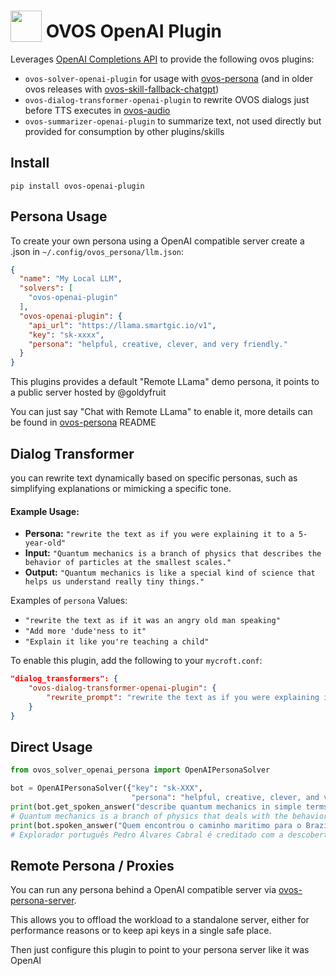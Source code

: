 # <img src='https://raw.githack.com/FortAwesome/Font-Awesome/master/svgs/solid/robot.svg' card_color='#40DBB0' width='50' height='50' style='vertical-align:bottom'/> OVOS OpenAI Plugin

Leverages [OpenAI Completions API](https://platform.openai.com/docs/api-reference/completions/create) to provide the following ovos plugins: 
- `ovos-solver-openai-plugin` for usage with [ovos-persona](https://github.com/OpenVoiceOS/ovos-persona) (and in older ovos releases with [ovos-skill-fallback-chatgpt]())
- `ovos-dialog-transformer-openai-plugin` to rewrite OVOS dialogs just before TTS executes in [ovos-audio](https://github.com/OpenVoiceOS/ovos-audio)
- `ovos-summarizer-openai-plugin` to summarize text, not used directly but provided for consumption by other plugins/skills

## Install

`pip install ovos-openai-plugin`

## Persona Usage

To create your own persona using a OpenAI compatible server create a .json in `~/.config/ovos_persona/llm.json`:  
```json
{
  "name": "My Local LLM",
  "solvers": [
    "ovos-openai-plugin"
  ],
  "ovos-openai-plugin": {
    "api_url": "https://llama.smartgic.io/v1",
    "key": "sk-xxxx",
    "persona": "helpful, creative, clever, and very friendly."
  }
}
```

This plugins provides a default "Remote LLama" demo persona, it points to a public server hosted by @goldyfruit

You can just say "Chat with Remote LLama" to enable it, more details can be found in [ovos-persona](https://github.com/OpenVoiceOS/ovos-persona) README

## Dialog Transformer

you can rewrite text dynamically based on specific personas, such as simplifying explanations or mimicking a specific tone.  

#### Example Usage:
- **Persona:** `"rewrite the text as if you were explaining it to a 5-year-old"`  
- **Input:** `"Quantum mechanics is a branch of physics that describes the behavior of particles at the smallest scales."`  
- **Output:** `"Quantum mechanics is like a special kind of science that helps us understand really tiny things."`  

Examples of `persona` Values:
- `"rewrite the text as if it was an angry old man speaking"`  
- `"Add more 'dude'ness to it"`  
- `"Explain it like you're teaching a child"`  

To enable this plugin, add the following to your `mycroft.conf`:  

```json
"dialog_transformers": {
    "ovos-dialog-transformer-openai-plugin": {
        "rewrite_prompt": "rewrite the text as if you were explaining it to a 5-year-old"
    }
}
```

## Direct Usage

```python
from ovos_solver_openai_persona import OpenAIPersonaSolver

bot = OpenAIPersonaSolver({"key": "sk-XXX",
                           "persona": "helpful, creative, clever, and very friendly"})
print(bot.get_spoken_answer("describe quantum mechanics in simple terms"))
# Quantum mechanics is a branch of physics that deals with the behavior of particles on a very small scale, such as atoms and subatomic particles. It explores the idea that particles can exist in multiple states at once and that their behavior is not predictable in the traditional sense.
print(bot.spoken_answer("Quem encontrou o caminho maritimo para o Brazil", lang="pt-pt"))
# Explorador português Pedro Álvares Cabral é creditado com a descoberta do Brasil em 1500

```

## Remote Persona / Proxies

You can run any persona behind a OpenAI compatible server via [ovos-persona-server](https://github.com/OpenVoiceOS/ovos-persona-server). 

This allows you to offload the workload to a standalone server, either for performance reasons or to keep api keys in a single safe place.

Then just configure this plugin to point to your persona server like it was OpenAI

